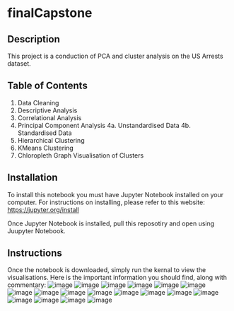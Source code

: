 # finalCapstone

## Description
This project is a conduction of PCA and cluster analysis on the US Arrests dataset.

## Table of Contents
1. Data Cleaning
2. Descriptive Analysis
3. Correlational Analysis
4. Principal Component Analysis
  4a. Unstandardised Data
  4b. Standardised Data
5. Hierarchical Clustering
6. KMeans Clustering
7. Chloropleth Graph Visualisation of Clusters

## Installation
To install this notebook you must have Jupyter Notebook installed on your computer. For instructions on installing, please refer to this website: https://jupyter.org/install

Once Jupyter Notebook is installed, pull this reposotiry and open using Juupyter Notebook.

## Instructions
Once the notebook is downloaded, simply run the kernal to view the visualisations. Here is the important information you should find, along with commentary:
![image](https://user-images.githubusercontent.com/125532856/220433858-5efe397f-2ffd-4c41-a6bf-8500b5c6bd75.png)
![image](https://user-images.githubusercontent.com/125532856/220433896-e52bffb3-e65c-4bd9-91e5-da7776ed1b41.png)
![image](https://user-images.githubusercontent.com/125532856/220434271-79d6d663-743e-4b95-8f0e-b9b0c04aa850.png)
![image](https://user-images.githubusercontent.com/125532856/220434365-bff3a194-cc6b-4065-a1b5-9e7e52ebc665.png)
![image](https://user-images.githubusercontent.com/125532856/220434446-d8cf9ec0-c058-41a3-8627-53df2c4c0897.png)
![image](https://user-images.githubusercontent.com/125532856/220434456-50e4ccc9-1826-4547-9335-adc4fcc5aec5.png)
![image](https://user-images.githubusercontent.com/125532856/220434477-c9b35918-3e0d-4f51-bbd8-a8cd0e6ae219.png)
![image](https://user-images.githubusercontent.com/125532856/220434515-abc03477-c1fe-49f8-bf1a-bfb8aa11fd21.png)
![image](https://user-images.githubusercontent.com/125532856/220434544-7f8faac9-401c-4593-b2df-31a37dbcda05.png)
![image](https://user-images.githubusercontent.com/125532856/220434559-86530539-849d-491c-aeba-14a5d1f5905c.png)
![image](https://user-images.githubusercontent.com/125532856/220434587-2efa06a0-4bba-4411-acbc-41673908bacb.png)
![image](https://user-images.githubusercontent.com/125532856/220434611-946f0e86-d8df-4fe6-805c-c3877d956132.png)
![image](https://user-images.githubusercontent.com/125532856/220434632-9af2cd09-40dc-4894-b750-99128a23a250.png)
![image](https://user-images.githubusercontent.com/125532856/220434982-fbee15ca-295e-440d-a131-85ed178b6443.png)
![image](https://user-images.githubusercontent.com/125532856/220435019-080c51e7-9f74-4a20-bcbc-e70ec2918003.png)
![image](https://user-images.githubusercontent.com/125532856/220435156-e4c65a85-1497-4df3-a20a-bbf9d07aaa74.png)
![image](https://user-images.githubusercontent.com/125532856/220435638-38166fbc-e25e-4eed-9c46-7dccff5a9307.png)
![image](https://user-images.githubusercontent.com/125532856/220435678-0ecd6362-67ee-46be-b041-4c5e1db3e510.png)








